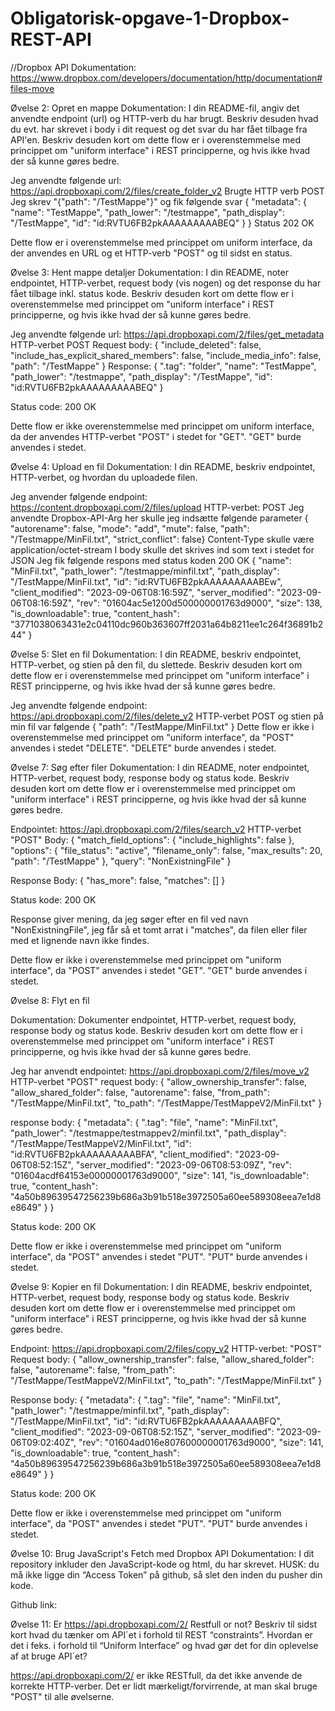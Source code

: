 # Obligatorisk-opgave-1-Dropbox-REST-API
//Dropbox API Dokumentation: https://www.dropbox.com/developers/documentation/http/documentation#files-move


Øvelse 2: Opret en mappe
Dokumentation: I din README-fil, angiv det anvendte endpoint (url) og HTTP-verb du har brugt.
Beskriv desuden hvad du evt. har skrevet i body i dit request og det svar du har fået tilbage fra API'en.
Beskriv desuden kort om dette flow er i overenstemmelse med princippet om "uniform interface"
i REST principperne, og hvis ikke hvad der så kunne gøres bedre.

Jeg anvendte følgende url: https://api.dropboxapi.com/2/files/create_folder_v2
Brugte HTTP verb POST
Jeg skrev "{"path": "/TestMappe"}" og fik følgende svar {
"metadata": {
"name": "TestMappe",
"path_lower": "/testmappe",
"path_display": "/TestMappe",
"id": "id:RVTU6FB2pkAAAAAAAAABEQ"
}
}
Status 202 OK

Dette flow er i overenstemmelse med princippet om uniform interface, da der anvendes en URL og et HTTP-verb "POST" og til sidst en status.


Øvelse 3: Hent mappe detaljer
Dokumentation: I din README, noter endpointet, HTTP-verbet, request body (vis nogen) og det response du har fået tilbage inkl. status kode.
Beskriv desuden kort om dette flow er i overenstemmelse med princippet om "uniform interface" i REST principperne, og hvis ikke hvad der så kunne gøres bedre.

Jeg anvendte følgende url: https://api.dropboxapi.com/2/files/get_metadata
HTTP-verbet POST
Request body:
{
"include_deleted": false,
"include_has_explicit_shared_members": false,
"include_media_info": false,
"path": "/TestMappe"
}
Response: {
".tag": "folder",
"name": "TestMappe",
"path_lower": "/testmappe",
"path_display": "/TestMappe",
"id": "id:RVTU6FB2pkAAAAAAAAABEQ"
}

Status code: 200 OK

Dette flow er ikke overenstemmelse med princippet om uniform interface, da der anvendes HTTP-verbet "POST" i stedet for "GET". "GET" burde anvendes i stedet.

Øvelse 4: Upload en fil
Dokumentation: I din README, beskriv endpointet, HTTP-verbet, og hvordan du uploadede filen.

Jeg anvender følgende endpoint: https://content.dropboxapi.com/2/files/upload
HTTP-verbet: POST
Jeg anvendte Dropbox-API-Arg her skulle jeg indsætte følgende parameter
{  "autorename": false,  "mode": "add",  "mute": false,  "path": "/Testmappe/MinFil.txt",  "strict_conflict": false}
Content-Type skulle være application/octet-stream
I body skulle det skrives ind som text i stedet for JSON
Jeg fik følgende respons med status koden 200 OK
{
"name": "MinFil.txt",
"path_lower": "/testmappe/minfil.txt",
"path_display": "/TestMappe/MinFil.txt",
"id": "id:RVTU6FB2pkAAAAAAAAABEw",
"client_modified": "2023-09-06T08:16:59Z",
"server_modified": "2023-09-06T08:16:59Z",
"rev": "01604ac5e1200d500000001763d9000",
"size": 138,
"is_downloadable": true,
"content_hash": "3771038063431e2c04110dc960b363607ff2031a64b8211ee1c264f36891b244"
}

Øvelse 5: Slet en fil
Dokumentation: I din README, beskriv endpointet, HTTP-verbet, og stien på den fil, du slettede.
Beskriv desuden kort om dette flow er i overenstemmelse med princippet om "uniform interface"
i REST principperne, og hvis ikke hvad der så kunne gøres bedre.

Jeg anvendte følgende endpoint: https://api.dropboxapi.com/2/files/delete_v2
HTTP-verbet POST og stien på min fil var følgende {
"path": "/TestMappe/MinFil.txt"
}
Dette flow er ikke i overenstemmelse med princippet om "uniform interface", da "POST" anvendes i stedet "DELETE". "DELETE" burde anvendes i stedet.

Øvelse 7: Søg efter filer
Dokumentation: I din README, noter endpointet, HTTP-verbet, request body, response body og status kode.
Beskriv desuden kort om dette flow er i overenstemmelse med princippet om "uniform interface"
i REST principperne, og hvis ikke hvad der så kunne gøres bedre.

Endpointet: https://api.dropboxapi.com/2/files/search_v2
HTTP-verbet "POST"
Body: {
"match_field_options": {
"include_highlights": false
},
"options": {
"file_status": "active",
"filename_only": false,
"max_results": 20,
"path": "/TestMappe"
},
"query": "NonExistningFile"
}

Response Body: {
"has_more": false,
"matches": []
}

Status kode: 200 OK

Response giver mening, da jeg søger efter en fil ved navn "NonExistningFile",
jeg får så et tomt arrat i "matches",
da filen eller filer med et lignende navn ikke findes.

Dette flow er ikke i overenstemmelse med princippet om "uniform interface", da "POST" anvendes i stedet "GET". "GET" burde anvendes i stedet.


Øvelse 8: Flyt en fil

Dokumentation: Dokumenter endpointet, HTTP-verbet, request body, response body og status kode.
Beskriv desuden kort om dette flow er i overenstemmelse med princippet om "uniform interface"
i REST principperne, og hvis ikke hvad der så kunne gøres bedre.

Jeg har anvendt endpointet: https://api.dropboxapi.com/2/files/move_v2
HTTP-verbet "POST"
request body:
{
"allow_ownership_transfer": false,
"allow_shared_folder": false,
"autorename": false,
"from_path": "/TestMappe/MinFil.txt",
"to_path": "/TestMappe/TestMappeV2/MinFil.txt"
}

response body:
{
"metadata": {
".tag": "file",
"name": "MinFil.txt",
"path_lower": "/testmappe/testmappev2/minfil.txt",
"path_display": "/TestMappe/TestMappeV2/MinFil.txt",
"id": "id:RVTU6FB2pkAAAAAAAAABFA",
"client_modified": "2023-09-06T08:52:15Z",
"server_modified": "2023-09-06T08:53:09Z",
"rev": "01604acdf64153e00000001763d9000",
"size": 141,
"is_downloadable": true,
"content_hash": "4a50b89639547256239b686a3b91b518e3972505a60ee589308eea7e1d8e8649"
}
}

Status kode: 200 OK

Dette flow er ikke i overenstemmelse med princippet om "uniform interface", da "POST" anvendes i stedet "PUT". "PUT" burde anvendes i stedet.

Øvelse 9: Kopier en fil
Dokumentation: I din README, beskriv endpointet, HTTP-verbet, request body, response body og status kode.
Beskriv desuden kort om dette flow er i overenstemmelse med princippet om "uniform interface"
i REST principperne, og hvis ikke hvad der så kunne gøres bedre.

Endpoint: https://api.dropboxapi.com/2/files/copy_v2
HTTP-verbet: "POST"
Request body:
{
"allow_ownership_transfer": false,
"allow_shared_folder": false,
"autorename": false,
"from_path": "/TestMappe/TestMappeV2/MinFil.txt",
"to_path": "/TestMappe/MinFil.txt"
}

Response body:
{
"metadata": {
".tag": "file",
"name": "MinFil.txt",
"path_lower": "/testmappe/minfil.txt",
"path_display": "/TestMappe/MinFil.txt",
"id": "id:RVTU6FB2pkAAAAAAAAABFQ",
"client_modified": "2023-09-06T08:52:15Z",
"server_modified": "2023-09-06T09:02:40Z",
"rev": "01604ad016e807600000001763d9000",
"size": 141,
"is_downloadable": true,
"content_hash": "4a50b89639547256239b686a3b91b518e3972505a60ee589308eea7e1d8e8649"
}
}

Status kode: 200 OK

Dette flow er ikke i overenstemmelse med princippet om "uniform interface", da "POST" anvendes i stedet "PUT". "PUT" burde anvendes i stedet.

Øvelse 10: Brug JavaScript's Fetch med Dropbox API
Dokumentation: I dit repository inkluder den JavaScript-kode og html, du har skrevet.
HUSK: du må ikke ligge din “Access Token” på github, så slet den inden du pusher din kode.

Github link:


Øvelse 11: Er https://api.dropboxapi.com/2/ Restfull or not?
Beskriv til sidst kort hvad du tænker om API´et i forhold til REST “constraints”.
Hvordan er det i feks. i forhold til “Uniform Interface” og hvad gør det for din oplevelse af at bruge API´et?

https://api.dropboxapi.com/2/ er ikke RESTfull, da det ikke anvende de korrekte HTTP-verber.
Det er lidt mærkeligt/forvirrende, at man skal bruge "POST" til alle øvelserne.

